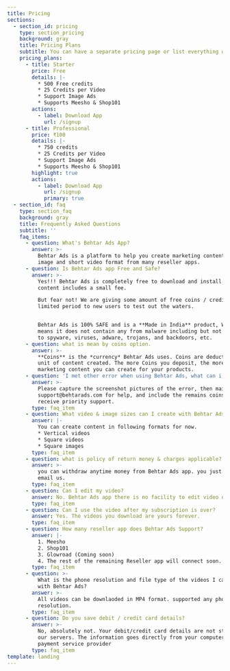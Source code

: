 ```yaml
---
title: Pricing
sections:
  - section_id: pricing
    type: section_pricing
    background: gray
    title: Pricing Plans
    subtitle: You can have a separate pricing page or list everything on the home page.
    pricing_plans:
      - title: Starter
        price: Free
        details: |-
          * 500 Free credits
          * 25 Credits per Video
          * Support Image Ads
          * Supports Meesho & Shop101
        actions:
          - label: Download App
            url: /signup
      - title: Professional
        price: ₹100
        details: |-
          * 750 credits
          * 25 Credits per Video
          * Support Image Ads
          * Supports Meesho & Shop101
        highlight: true
        actions:
          - label: Download App
            url: /signup
            primary: true
  - section_id: faq
    type: section_faq
    background: gray
    title: Frequently Asked Questions
    subtitle: ''
    faq_items:
      - question: What's Behtar Ads App?
        answer: >-
          Behtar Ads is a platform to help you create marketing content in both
          image and short video format from many reseller apps.
      - question: Is Behtar Ads app Free and Safe?
        answer: >-
          Yes!!! Behtar Ads is completely free to download and install. Making
          content includes a small fee.

          But fear not! We are giving some amount of free coins / credits for a
          limited period to new users to test out the waters.


          Behtar Ads is 100% SAFE and is a **Made in India** product, Which
          means it does not contain any from malware including but not limited
          to spyware, viruses, adware, trojans, and backdoors, etc.
      - question: what is mean by coins option.
        answer: >-
          **Coins** is the *currency* Behtar Ads uses. Coins are deducted per
          unit of content created. The more Coins you deposit, the more
          marketing content you can create for your products.
      - question: 'I met other error when using Behtar Ads, what can i do?'
        answer: >-
          Please capture the screenshot pictures of the error, then mail to
          support@behtarads.com for help, and include the remains coins to
          receive priority support.
        type: faq_item
      - question: What video & image sizes can I create with Behtar Ads?
        answer: |-
          You can create content in following formats for now.
          * Vertical videos
          * Square videos
          * Square images
        type: faq_item
      - question: what is policy of return money & charges applicable?
        answer: >-
          you can withdraw anytime money from Behtar Ads app. you just have to
          email us.
        type: faq_item
      - question: Can I edit my video?
        answer: No. Behtar Ads app there is no facility to edit video option.
        type: faq_item
      - question: Can I use the video after my subscription is over?
        answer: Yes. The videos you download are yours forever.
        type: faq_item
      - question: How many reseller app does Behtar Ads Support?
        answer: |-
          1. Meesho
          2. Shop101
          3. Glowroad (Coming soon)
          4. The rest of the remaining Reseller app will connect soon.
        type: faq_item
      - question: >-
          What is the phone resolution and file type of the videos I can create
          with Behtar Ads?
        answer: >-
          All videos can be downlaoded in MP4 format. supported any phone
          resolution.
        type: faq_item
      - question: Do you save debit / credit card details?
        answer: >-
          No, absolutely not. Your debit/credit card details are not stored on
          our servers. The information goes directly from your computer to our
          payment service provider
        type: faq_item
template: landing
---
```

